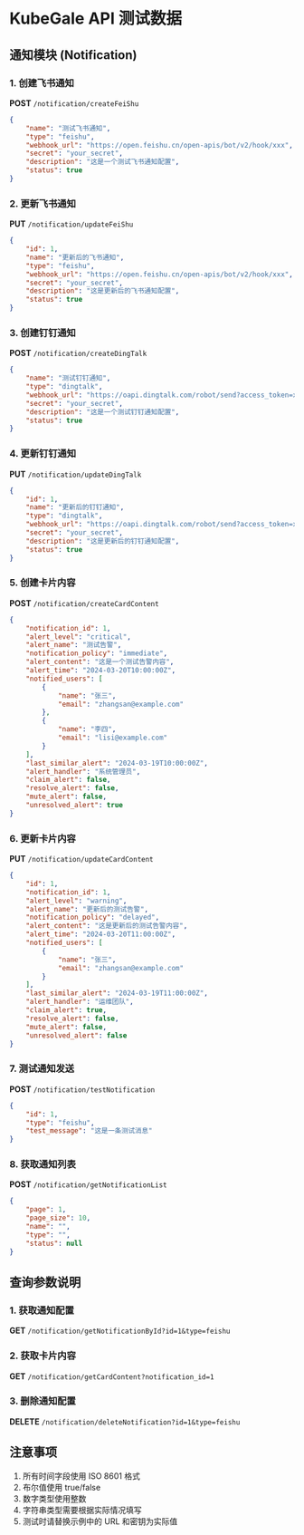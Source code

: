 # KubeGale API 测试数据

## 通知模块 (Notification)

### 1. 创建飞书通知
**POST** `/notification/createFeiShu`

```json
{
    "name": "测试飞书通知",
    "type": "feishu",
    "webhook_url": "https://open.feishu.cn/open-apis/bot/v2/hook/xxx",
    "secret": "your_secret",
    "description": "这是一个测试飞书通知配置",
    "status": true
}
```

### 2. 更新飞书通知
**PUT** `/notification/updateFeiShu`

```json
{
    "id": 1,
    "name": "更新后的飞书通知",
    "type": "feishu",
    "webhook_url": "https://open.feishu.cn/open-apis/bot/v2/hook/xxx",
    "secret": "your_secret",
    "description": "这是更新后的飞书通知配置",
    "status": true
}
```

### 3. 创建钉钉通知
**POST** `/notification/createDingTalk`

```json
{
    "name": "测试钉钉通知",
    "type": "dingtalk",
    "webhook_url": "https://oapi.dingtalk.com/robot/send?access_token=xxx",
    "secret": "your_secret",
    "description": "这是一个测试钉钉通知配置",
    "status": true
}
```

### 4. 更新钉钉通知
**PUT** `/notification/updateDingTalk`

```json
{
    "id": 1,
    "name": "更新后的钉钉通知",
    "type": "dingtalk",
    "webhook_url": "https://oapi.dingtalk.com/robot/send?access_token=xxx",
    "secret": "your_secret",
    "description": "这是更新后的钉钉通知配置",
    "status": true
}
```

### 5. 创建卡片内容
**POST** `/notification/createCardContent`

```json
{
    "notification_id": 1,
    "alert_level": "critical",
    "alert_name": "测试告警",
    "notification_policy": "immediate",
    "alert_content": "这是一个测试告警内容",
    "alert_time": "2024-03-20T10:00:00Z",
    "notified_users": [
        {
            "name": "张三",
            "email": "zhangsan@example.com"
        },
        {
            "name": "李四",
            "email": "lisi@example.com"
        }
    ],
    "last_similar_alert": "2024-03-19T10:00:00Z",
    "alert_handler": "系统管理员",
    "claim_alert": false,
    "resolve_alert": false,
    "mute_alert": false,
    "unresolved_alert": true
}
```

### 6. 更新卡片内容
**PUT** `/notification/updateCardContent`

```json
{
    "id": 1,
    "notification_id": 1,
    "alert_level": "warning",
    "alert_name": "更新后的测试告警",
    "notification_policy": "delayed",
    "alert_content": "这是更新后的测试告警内容",
    "alert_time": "2024-03-20T11:00:00Z",
    "notified_users": [
        {
            "name": "张三",
            "email": "zhangsan@example.com"
        }
    ],
    "last_similar_alert": "2024-03-19T11:00:00Z",
    "alert_handler": "运维团队",
    "claim_alert": true,
    "resolve_alert": false,
    "mute_alert": false,
    "unresolved_alert": false
}
```

### 7. 测试通知发送
**POST** `/notification/testNotification`

```json
{
    "id": 1,
    "type": "feishu",
    "test_message": "这是一条测试消息"
}
```

### 8. 获取通知列表
**POST** `/notification/getNotificationList`

```json
{
    "page": 1,
    "page_size": 10,
    "name": "",
    "type": "",
    "status": null
}
```

## 查询参数说明

### 1. 获取通知配置
**GET** `/notification/getNotificationById?id=1&type=feishu`

### 2. 获取卡片内容
**GET** `/notification/getCardContent?notification_id=1`

### 3. 删除通知配置
**DELETE** `/notification/deleteNotification?id=1&type=feishu`

## 注意事项

1. 所有时间字段使用 ISO 8601 格式
2. 布尔值使用 true/false
3. 数字类型使用整数
4. 字符串类型需要根据实际情况填写
5. 测试时请替换示例中的 URL 和密钥为实际值 